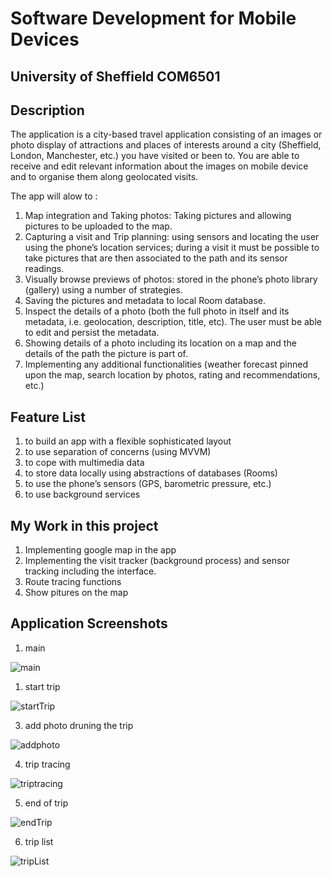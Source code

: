 # Software Development for Mobile Devices

## University of Sheffield COM6501

## Description
The application is a city-based travel application consisting of an images or photo display of attractions and places of interests around a city (Sheffield, London,  Manchester, etc.) you have visited or been to. You are able to receive and edit relevant information about the images on mobile device and to organise them along geolocated visits.

The app will alow to :
1. Map integration and Taking photos: Taking pictures and allowing pictures to be uploaded to the map.
2.  Capturing a visit and Trip planning: using sensors and locating the user using the phone’s  location services; during a visit it must be possible to take pictures that are then associated to  the path and its sensor readings. 
3.  Visually browse previews of photos: stored in the phone’s photo library (gallery) using a number of strategies.
4.   Saving the pictures and metadata to local Room database.
5.   Inspect the details of a photo (both the full photo in itself and its metadata, i.e. geolocation, description, title, etc). The user must be able to edit and persist the metadata.
6.   Showing details of a photo including its location on a map and the details of the path the picture is part of.
7.   Implementing any additional functionalities (weather forecast pinned upon the map,  search location by photos, rating and recommendations, etc.)

## Feature List
1. to build an app with a flexible sophisticated layout
2. to use separation of concerns (using MVVM)
3. to cope with multimedia data
4. to store data locally using abstractions of databases (Rooms)
5. to use the phone’s sensors (GPS, barometric pressure, etc.)
6. to use background services

## My Work in this project
1. Implementing google map in the app
2. Implementing the visit tracker (background process) and sensor tracking including the interface.
3. Route tracing functions
4. Show pitures on the map


## Application Screenshots
1. main

![main](https://raw.githubusercontent.com/jishen027/Android-Path-Tracing/main/screenshots/1main.png)

1. start trip

![startTrip](https://raw.githubusercontent.com/jishen027/Android-Path-Tracing/main/screenshots/2startTracing.png)

3. add photo druning the trip

![addphoto](https://raw.githubusercontent.com/jishen027/Android-Path-Tracing/main/screenshots/3addPhoto.png)

4. trip tracing

![triptracing](https://raw.githubusercontent.com/jishen027/Android-Path-Tracing/main/screenshots/4tracing.png)

5. end of trip 

![endTrip](https://raw.githubusercontent.com/jishen027/Android-Path-Tracing/main/screenshots/5endtracing.png)

6. trip list

![tripList](https://raw.githubusercontent.com/jishen027/Android-Path-Tracing/main/screenshots/6triplist.png)







